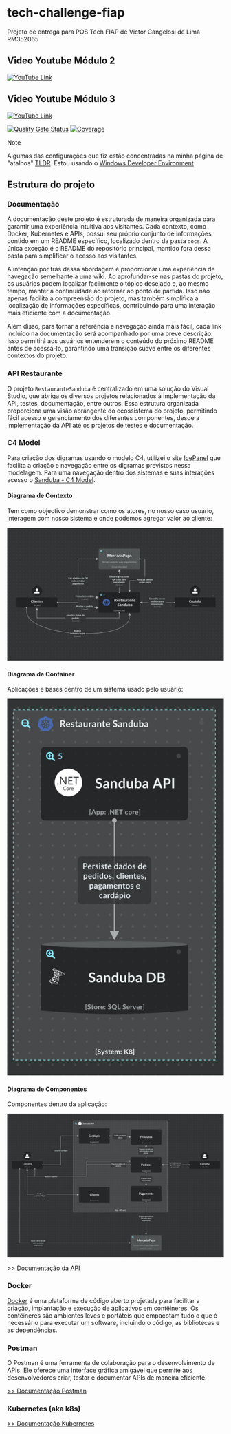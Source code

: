 # tech-challenge-fiap
Projeto de entrega para POS Tech FIAP de Victor Cangelosi de Lima RM352065

## Video Youtube Módulo 2
[![YouTube Link](https://img.youtube.com/vi/GzHLmtYgzV0/0.jpg)](https://www.youtube.com/watch?v=GzHLmtYgzV0)

## Video Youtube Módulo 3
[![YouTube Link](https://img.youtube.com/vi/SvFZTCRB8gU/0.jpg)](https://www.youtube.com/watch?v=SvFZTCRB8gU)

[![Quality Gate Status](https://sonarcloud.io/api/project_badges/measure?project=PosTech-SotfwareArchitecture-RM352065_tech-challenge-fiap&metric=alert_status)](https://sonarcloud.io/summary/new_code?id=PosTech-SotfwareArchitecture-RM352065_tech-challenge-fiap)
[![Coverage](https://sonarcloud.io/api/project_badges/measure?project=PosTech-SotfwareArchitecture-RM352065_tech-challenge-fiap&metric=coverage)](https://sonarcloud.io/summary/new_code?id=PosTech-SotfwareArchitecture-RM352065_tech-challenge-fiap)

> [!Note]
> 
> Algumas das configurações que fiz estão concentradas na minha página de "atalhos" [TLDR](https://github.com/cangelosilima/TLDR). Estou usando o [Windows Developer Environment](https://github.com/cangelosilima/TLDR/tree/main/win-developer-env/README.md)

## Estrutura do projeto

### Documentação
A documentação deste projeto é estruturada de maneira organizada para garantir uma experiência intuitiva aos visitantes. Cada contexto, como Docker, Kubernetes e APIs, possui seu próprio conjunto de informações contido em um README específico, localizado dentro da pasta `docs`. A única exceção é o README do repositório principal, mantido fora dessa pasta para simplificar o acesso aos visitantes.

A intenção por trás dessa abordagem é proporcionar uma experiência de navegação semelhante a uma wiki. Ao aprofundar-se nas pastas do projeto, os usuários podem localizar facilmente o tópico desejado e, ao mesmo tempo, manter a continuidade ao retornar ao ponto de partida. Isso não apenas facilita a compreensão do projeto, mas também simplifica a localização de informações específicas, contribuindo para uma interação mais eficiente com a documentação.

Além disso, para tornar a referência e navegação ainda mais fácil, cada link incluído na documentação será acompanhado por uma breve descrição. Isso permitirá aos usuários entenderem o conteúdo do próximo README antes de acessá-lo, garantindo uma transição suave entre os diferentes contextos do projeto.

### API Restaurante
O projeto `RestauranteSanduba` é centralizado em uma solução do Visual Studio, que abriga os diversos projetos relacionados à implementação da API, testes, documentação, entre outros. Essa estrutura organizada proporciona uma visão abrangente do ecossistema do projeto, permitindo fácil acesso e gerenciamento dos diferentes componentes, desde a implementação da API até os projetos de testes e documentação.

### C4 Model
Para criação dos digramas usando o modelo C4, utilizei o site [IcePanel](https://app.icepanel.io/) que facilita a criação e navegação entre os digramas previstos nessa modelagem. Para uma navegação dentro dos sistemas e suas interações acesso o [Sanduba - C4 Model](https://s.icepanel.io/3NzMSG0BWa6nvY/CH0k).

#### Diagrama de Contexto
Tem como objectivo demonstrar como os atores, no nosso caso usuário, interagem com nosso sistema e onde podemos agregar valor ao cliente:

<img alt="Diagrama de Contexto" src="./docs/assets/contextDiagram.png"></img>

#### Diagrama de Container
Aplicações e bases dentro de um sistema usado pelo usuário:

<img alt="Diagrama de Contexto" src="./docs/assets/containerDiagram.png"></img>

#### Diagrama de Componentes
Componentes dentro da aplicação:

<img alt="Diagrama de Contexto" src="./docs/assets/componentsDiagram.png"></img>

[>> Documentação da API](api/RestauranteSanduba/docs/README.md)

### Docker
[Docker](https://www.docker.com/) é uma plataforma de código aberto projetada para facilitar a criação, implantação e execução de aplicativos em contêineres. Os contêineres são ambientes leves e portáteis que empacotam tudo o que é necessário para executar um software, incluindo o código, as bibliotecas e as dependências.

### Postman
O Postman é uma ferramenta de colaboração para o desenvolvimento de APIs. Ele oferece uma interface gráfica amigável que permite aos desenvolvedores criar, testar e documentar APIs de maneira eficiente.

[>> Documentação Postman](postman/docs/README.md)

 ### Kubernetes (aka k8s)
 [>> Documentação Kubernetes](kubernetes/docs/README.md)

